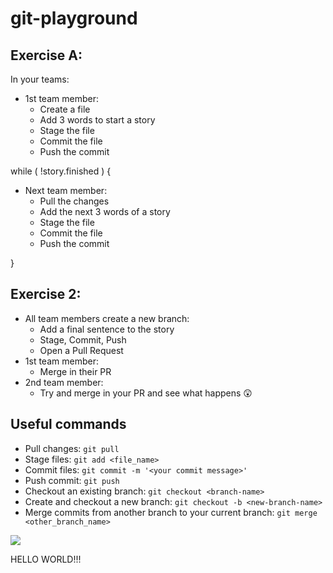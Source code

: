 # git-playground

## Exercise A:

In your teams:
* 1st team member:
    * Create a file
    * Add 3 words to start a story
    * Stage the file
    * Commit the file
    * Push the commit

while ( !story.finished ) {
* Next team member:
    * Pull the changes
    * Add the next 3 words of a story
    * Stage the file
    * Commit the file
    * Push the commit
    
}

## Exercise 2:

* All team members create a new branch:
    * Add a final sentence to the story
    * Stage, Commit, Push
    * Open a Pull Request
* 1st team member:
    * Merge in their PR
* 2nd team member:
    * Try and merge in your PR and see what happens 😲

## Useful commands

* Pull changes: `git pull`
* Stage files: `git add <file_name>`
* Commit files: `git commit -m '<your commit message>'`
* Push commit: `git push`
* Checkout an existing branch: `git checkout <branch-name>`
* Create and checkout a new branch: `git checkout -b <new-branch-name>`
* Merge commits from another branch to your current branch: `git merge <other_branch_name>`

![](https://miro.medium.com/max/800/1*RTgn1s0GY8r0rSPsAzf8NQ.png)

HELLO WORLD!!!